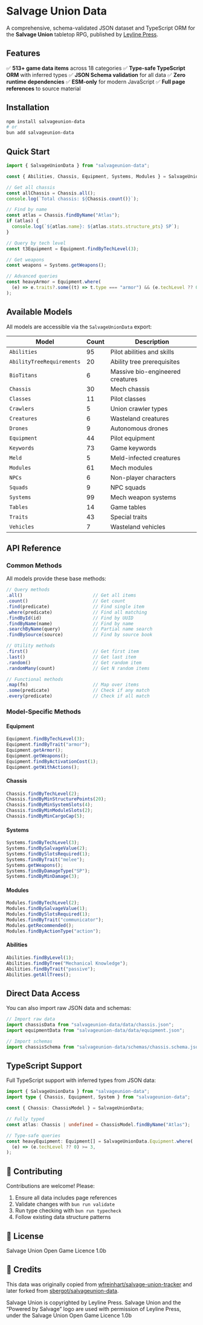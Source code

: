 # Salvage Union Data

A comprehensive, schema-validated JSON dataset and TypeScript ORM for the **Salvage Union** tabletop RPG, published by [Leyline Press](https://leyline.press/).

## Features

✅ **513+ game data items** across 18 categories
✅ **Type-safe TypeScript ORM** with inferred types
✅ **JSON Schema validation** for all data
✅ **Zero runtime dependencies**
✅ **ESM-only** for modern JavaScript
✅ **Full page references** to source material

## Installation

```bash
npm install salvageunion-data
# or
bun add salvageunion-data
```

## Quick Start

```typescript
import { SalvageUnionData } from "salvageunion-data";

const { Abilities, Chassis, Equipment, Systems, Modules } = SalvageUnionData;

// Get all chassis
const allChassis = Chassis.all();
console.log(`Total chassis: ${Chassis.count()}`);

// Find by name
const atlas = Chassis.findByName("Atlas");
if (atlas) {
  console.log(`${atlas.name}: ${atlas.stats.structure_pts} SP`);
}

// Query by tech level
const t3Equipment = Equipment.findByTechLevel(3);

// Get weapons
const weapons = Systems.getWeapons();

// Advanced queries
const heavyArmor = Equipment.where(
  (e) => e.traits?.some((t) => t.type === "armor") && (e.techLevel ?? 0) >= 3,
);
```

## Available Models

All models are accessible via the `SalvageUnionData` export:

| Model                     | Count | Description                      |
| ------------------------- | ----- | -------------------------------- |
| `Abilities`               | 95    | Pilot abilities and skills       |
| `AbilityTreeRequirements` | 20    | Ability tree prerequisites       |
| `BioTitans`               | 6     | Massive bio-engineered creatures |
| `Chassis`                 | 30    | Mech chassis                     |
| `Classes`                 | 11    | Pilot classes                    |
| `Crawlers`                | 5     | Union crawler types              |
| `Creatures`               | 6     | Wasteland creatures              |
| `Drones`                  | 9     | Autonomous drones                |
| `Equipment`               | 44    | Pilot equipment                  |
| `Keywords`                | 73    | Game keywords                    |
| `Meld`                    | 5     | Meld-infected creatures          |
| `Modules`                 | 61    | Mech modules                     |
| `NPCs`                    | 6     | Non-player characters            |
| `Squads`                  | 9     | NPC squads                       |
| `Systems`                 | 99    | Mech weapon systems              |
| `Tables`                  | 14    | Game tables                      |
| `Traits`                  | 43    | Special traits                   |
| `Vehicles`                | 7     | Wasteland vehicles               |

## API Reference

### Common Methods

All models provide these base methods:

```typescript
// Query methods
.all()                          // Get all items
.count()                        // Get count
.find(predicate)                // Find single item
.where(predicate)               // Find all matching
.findById(id)                   // Find by UUID
.findByName(name)               // Find by name
.searchByName(query)            // Partial name search
.findBySource(source)           // Find by source book

// Utility methods
.first()                        // Get first item
.last()                         // Get last item
.random()                       // Get random item
.randomMany(count)              // Get N random items

// Functional methods
.map(fn)                        // Map over items
.some(predicate)                // Check if any match
.every(predicate)               // Check if all match
```

### Model-Specific Methods

#### Equipment

```typescript
Equipment.findByTechLevel(3);
Equipment.findByTrait("armor");
Equipment.getArmor();
Equipment.getWeapons();
Equipment.findByActivationCost(1);
Equipment.getWithActions();
```

#### Chassis

```typescript
Chassis.findByTechLevel(2);
Chassis.findByMinStructurePoints(20);
Chassis.findByMinSystemSlots(4);
Chassis.findByMinModuleSlots(2);
Chassis.findByMinCargoCap(5);
```

#### Systems

```typescript
Systems.findByTechLevel(3);
Systems.findBySalvageValue(2);
Systems.findBySlotsRequired(1);
Systems.findByTrait("melee");
Systems.getWeapons();
Systems.findByDamageType("SP");
Systems.findByMinDamage(3);
```

#### Modules

```typescript
Modules.findByTechLevel(2);
Modules.findBySalvageValue(1);
Modules.findBySlotsRequired(1);
Modules.findByTrait("communicator");
Modules.getRecommended();
Modules.findByActionType("action");
```

#### Abilities

```typescript
Abilities.findByLevel(1);
Abilities.findByTree("Mechanical Knowledge");
Abilities.findByTrait("passive");
Abilities.getAllTrees();
```

## Direct Data Access

You can also import raw JSON data and schemas:

```typescript
// Import raw data
import chassisData from "salvageunion-data/data/chassis.json";
import equipmentData from "salvageunion-data/data/equipment.json";

// Import schemas
import chassisSchema from "salvageunion-data/schemas/chassis.schema.json";
```

## TypeScript Support

Full TypeScript support with inferred types from JSON data:

```typescript
import { SalvageUnionData } from "salvageunion-data";
import type { Chassis, Equipment, System } from "salvageunion-data";

const { Chassis: ChassisModel } = SalvageUnionData;

// Fully typed
const atlas: Chassis | undefined = ChassisModel.findByName("Atlas");

// Type-safe queries
const heavyEquipment: Equipment[] = SalvageUnionData.Equipment.where(
  (e) => (e.techLevel ?? 0) >= 3,
);
```

## 🤝 Contributing

Contributions are welcome! Please:

1. Ensure all data includes page references
2. Validate changes with `bun run validate`
3. Run type checking with `bun run typecheck`
4. Follow existing data structure patterns

## 📜 License

Salvage Union Open Game Licence 1.0b

## 🙏 Credits

This data was originally copied from [wfreinhart/salvage-union-tracker](https://github.com/wfreinhart/salvage-union-tracker) and later forked from [sbergot/salvageunion-data](https://github.com/sbergot/salvageunion-data).

Salvage Union is copyrighted by Leyline Press. Salvage Union and the “Powered by Salvage” logo are used with permission of Leyline Press, under the Salvage Union Open Game Licence 1.0b
